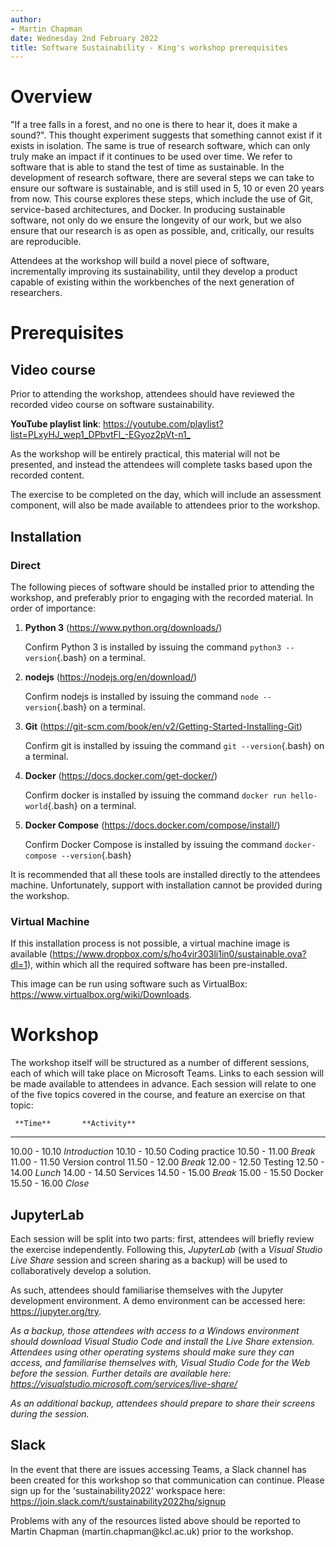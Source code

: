 ```yaml
---
author:
- Martin Chapman
date: Wednesday 2nd February 2022
title: Software Sustainability - King's workshop prerequisites
---
```


# Overview

"If a tree falls in a forest, and no one is there to hear it, does it
make a sound?". This thought experiment suggests that something cannot
exist if it exists in isolation. The same is true of research software,
which can only truly make an impact if it continues to be used over
time. We refer to software that is able to stand the test of time as
sustainable. In the development of research software, there are several
steps we can take to ensure our software is sustainable, and is still
used in 5, 10 or even 20 years from now. This course explores these
steps, which include the use of Git, service-based architectures, and
Docker. In producing sustainable software, not only do we ensure the
longevity of our work, but we also ensure that our research is as open
as possible, and, critically, our results are reproducible.

Attendees at the workshop will build a novel piece of software,
incrementally improving its sustainability, until they develop a product
capable of existing within the workbenches of the next generation of
researchers.

# Prerequisites

## Video course

Prior to attending the workshop, attendees should have reviewed the
recorded video course on software sustainability.

**YouTube playlist link**:
<https://youtube.com/playlist?list=PLxyHJ_wep1_DPbvtFl_-EGyoz2pVt-n1_>

As the workshop will be entirely practical, this material will not be
presented, and instead the attendees will complete tasks based upon the
recorded content.

The exercise to be completed on the day, which will include an
assessment component, will also be made available to attendees prior to
the workshop.

## Installation

### Direct

The following pieces of software should be installed prior to attending
the workshop, and preferably prior to engaging with the recorded
material. In order of importance:

1.  **Python 3** (<https://www.python.org/downloads/>)

    Confirm Python 3 is installed by issuing the command
    `python3 --version`{.bash} on a terminal.

2.  **nodejs** (<https://nodejs.org/en/download/>)

    Confirm nodejs is installed by issuing the command
    `node --version`{.bash} on a terminal.

3.  **Git**
    (<https://git-scm.com/book/en/v2/Getting-Started-Installing-Git>)

    Confirm git is installed by issuing the command
    `git --version`{.bash} on a terminal.

4.  **Docker** (<https://docs.docker.com/get-docker/>)

    Confirm docker is installed by issuing the command
    `docker run hello-world`{.bash} on a terminal.

5.  **Docker Compose** (<https://docs.docker.com/compose/install/>)

    Confirm Docker Compose is installed by issuing the command
    `docker-compose --version`{.bash}

It is recommended that all these tools are installed directly to the
attendees machine. Unfortunately, support with installation cannot be
provided during the workshop.

### Virtual Machine

If this installation process is not possible, a virtual machine image is
available
(<https://www.dropbox.com/s/ho4vir303li1in0/sustainable.ova?dl=1>),
within which all the required software has been pre-installed.

This image can be run using software such as VirtualBox:
<https://www.virtualbox.org/wiki/Downloads>.

# Workshop

The workshop itself will be structured as a number of different
sessions, each of which will take place on Microsoft Teams. Links to
each session will be made available to attendees in advance. Each
session will relate to one of the five topics covered in the course, and
feature an exercise on that topic:

     **Time**       **Activity**
  --------------- -----------------
   10.00 - 10.10   *Introduction*
   10.10 - 10.50   Coding practice
   10.50 - 11.00       *Break*
   11.00 - 11.50   Version control
   11.50 - 12.00       *Break*
   12.00 - 12.50       Testing
   12.50 - 14.00       *Lunch*
   14.00 - 14.50      Services
   14.50 - 15.00       *Break*
   15.00 - 15.50       Docker
   15.50 - 16.00       *Close*

## JupyterLab

Each session will be split into two parts: first, attendees will briefly
review the exercise independently. Following this, *JupyterLab* (with a
*Visual Studio Live Share* session and screen sharing as a backup) will
be used to collaboratively develop a solution.

As such, attendees should familiarise themselves with the Jupyter
development environment. A demo environment can be accessed here:
<https://jupyter.org/try>.

*As a backup, those attendees with access to a Windows environment
should download *Visual Studio Code* and install the *Live Share*
extension. Attendees using other operating systems should make sure they
can access, and familiarise themselves with, *Visual Studio Code for the
Web* before the session. Further details are available here:
<https://visualstudio.microsoft.com/services/live-share/>*

*As an additional backup, attendees should prepare to share their
screens during the session.*

## Slack

In the event that there are issues accessing Teams, a Slack channel has
been created for this workshop so that communication can continue.
Please sign up for the 'sustainability2022' workspace here:
<https://join.slack.com/t/sustainability2022hq/signup>

Problems with any of the resources listed above should be reported to
Martin Chapman (martin.chapman\@kcl.ac.uk) prior to the workshop.
